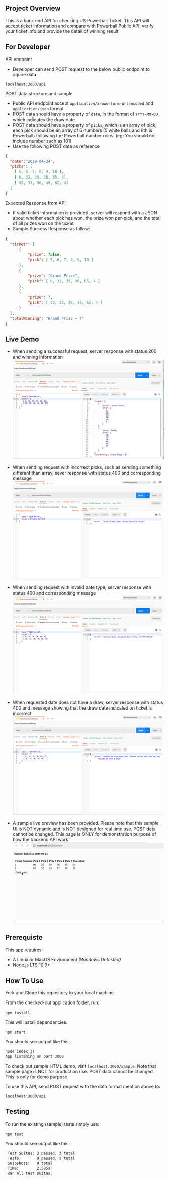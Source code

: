 ## Project Overview
This is a back end API for checking US Powerball Ticket. This API will accept ticket information and compare with Powerball Public API, verify your ticket info and provide the detail of winning result

## For Developer
 API endpoint
  * Developer can send POST request to the below public endpoint to aquire data
  ```
  localhost:3000/api
  ```
 POST data structure and sample
  * Public API endpoint accept `application/x-www-form-urlencoded` and `application/json` format
  * POST data should have a property of `date`, in the format of `YYYY-MM-DD` which indicates the draw date
  * POST data should have a property of `picks`, which is an array of pick, each pick should be an array of 6 numbers (5 white balls and 6th is Powerball) following the Powerball number rules. (eg: You should not include number such as 101)
  * Use the following POST data as reference
  ```json
  {
    "date":"2019-04-24",
    "picks": [
      [ 5, 6, 7, 8, 9, 10 ],
      [ 6, 32, 35, 36, 65, 4],
      [ 32, 33, 36, 45, 62, 4]
    ]
  }
  ``` 
 Expected Response from API
  * If valid ticket information is provided, server will respond with a JSON about whether each pick has won, the prize won per-pick, and the total of all prizes won on the ticket
  * Sample Success Response as follow:
  ```json
  {
    "ticket": [
        {
            "prize": false,
            "pick": [ 5, 6, 7, 8, 9, 10 ]
        },
        {
            "prize": "Grand Prize",
            "pick": [ 6, 32, 35, 36, 65, 4 ]
        },
        {
            "prize": 7,
            "pick": [ 32, 33, 36, 45, 62, 4 ]
        }
    ],
    "totalWinning": "Grand Prize + 7"
  }
  ```

  

## Live Demo

* When sending a successful request, server response with status 200 and winning information
![](./doc/success.png)

* When sending request with incorrect picks, such as sending something different than array, sever response with status 400 and corresponding message
![](./doc/invalid_pick.png)

* When sending request with invalid date type, server response with status 400 and corresponding message
![](./doc/invalid_date.png)

* When requested date does not have a draw, server response with status 400 and message showing that the draw date indicated on ticket is incorrect
![](./doc/wrong_date.png)

* A sample live preview has been provided. Please note that this sample UI is NOT dynamic and is NOT designed for real time use. POST data cannot be changed. This page is ONLY for demonstration purpose of how the backend API work
![](./doc/sample.gif)

## Prerequiste
This app requires: 

- A Linux or MacOS Environment *(Windows Untested)*
- Node.js LTS 10.9+

## How To Use
Fork and Clone this repository to your local machine

From the checked-out application folder, run: 

`npm install`

This will install dependencies.

`npm start`

You should see output like this: 

```
node index.js
App listening on port 3000
```

To check out sample HTML demo, visit `localhost:3000/sample`. Note that sample page is NOT for production use. POST data cannot be changed. This is only for demo purpose


To use this API, send POST request with the data format mention above to:
```
localhost:3000/api
```

## Testing

To run the existing (sample) tests simply use: 

`npm test`

You should see output like this: 

```
 Test Suites: 3 passed, 3 total
 Tests:       9 passed, 9 total
 Snapshots:   0 total
 Time:        2.585s
 Ran all test suites. 
```


